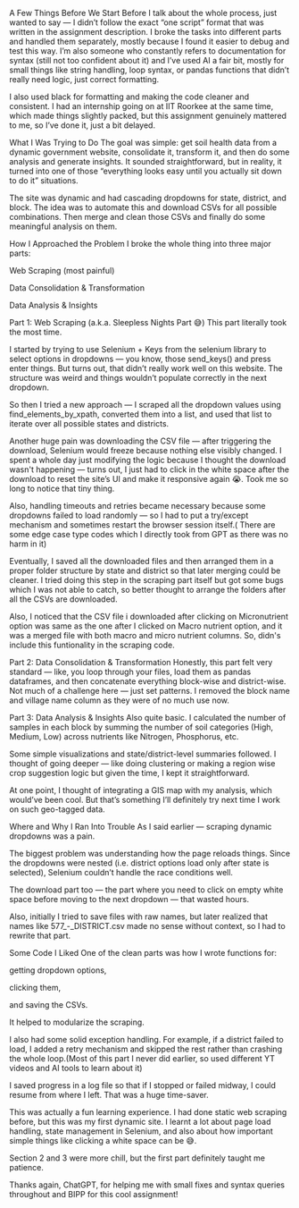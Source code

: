 A Few Things Before We Start
Before I talk about the whole process, just wanted to say — I didn’t follow the exact “one script” format that was written in the assignment description. I broke the tasks into different parts and handled them separately, mostly because I found it easier to debug and test this way. I’m also someone who constantly refers to documentation for syntax (still not too confident about it) and I’ve used AI a fair bit, mostly for small things like string handling, loop syntax, or pandas functions that didn’t really need logic, just correct formatting.

I also used black for formatting and making the code cleaner and consistent. I had an internship going on at IIT Roorkee at the same time, which made things slightly packed, but this assignment genuinely mattered to me, so I’ve done it, just a bit delayed.

What I Was Trying to Do
The goal was simple: get soil health data from a dynamic government website, consolidate it, transform it, and then do some analysis and generate insights. It sounded straightforward, but in reality, it turned into one of those “everything looks easy until you actually sit down to do it” situations.

The site was dynamic and had cascading dropdowns for state, district, and block. The idea was to automate this and download CSVs for all possible combinations. Then merge and clean those CSVs and finally do some meaningful analysis on them.

How I Approached the Problem
I broke the whole thing into three major parts:

Web Scraping (most painful)

Data Consolidation & Transformation

Data Analysis & Insights

Part 1: Web Scraping (a.k.a. Sleepless Nights Part 😅)
This part literally took the most time.

I started by trying to use Selenium + Keys from the selenium library to select options in dropdowns — you know, those send_keys() and press enter things. But turns out, that didn’t really work well on this website. The structure was weird and things wouldn’t populate correctly in the next dropdown.

So then I tried a new approach — I scraped all the dropdown values using find_elements_by_xpath, converted them into a list, and used that list to iterate over all possible states and districts.

Another huge pain was downloading the CSV file — after triggering the download, Selenium would freeze because nothing else visibly changed. I spent a whole day just modifying the logic because I thought the download wasn't happening — turns out, I just had to click in the white space after the download to reset the site’s UI and make it responsive again 😭. Took me so long to notice that tiny thing.

Also, handling timeouts and retries became necessary because some dropdowns failed to load randomly — so I had to put a try/except mechanism and sometimes restart the browser session itself.( There are some edge case type codes which I directly took from GPT as there was no harm in it)

Eventually, I saved all the downloaded files and then arranged them in a proper folder structure by state and district so that later merging could be cleaner.
I tried doing this step in the scraping part itself but got some bugs which I was not able to catch, so better thought to arrange the folders after all the CSVs are downloaded.

Also, I noticed that the CSV file i downloaded after clicking on Micronutrient option was same as the one after I clicked on Macro nutrient option, and it was a merged file with both macro and micro nutrient columns. So, didn's include this funtionality in the scraping code.

Part 2: Data Consolidation & Transformation
Honestly, this part felt very standard — like, you loop through your files, load them as pandas dataframes, and then concatenate everything block-wise and district-wise.
Not much of a challenge here — just set patterns. I removed the block name and village name column as they were of no much use now.

Part 3: Data Analysis & Insights
Also quite basic. I calculated the number of samples in each block by summing the number of soil categories (High, Medium, Low) across nutrients like Nitrogen, Phosphorus, etc.

Some simple visualizations and state/district-level summaries followed. I thought of going deeper — like doing clustering or making a region wise crop suggestion logic but given the time, I kept it straightforward.

At one point, I thought of integrating a GIS map with my analysis, which would’ve been cool. But that’s something I’ll definitely try next time I work on such geo-tagged data.

Where and Why I Ran Into Trouble
As I said earlier — scraping dynamic dropdowns was a pain.

The biggest problem was understanding how the page reloads things. Since the dropdowns were nested (i.e. district options load only after state is selected), Selenium couldn’t handle the race conditions well.

The download part too — the part where you need to click on empty white space before moving to the next dropdown — that wasted hours.

Also, initially I tried to save files with raw names, but later realized that names like 577_-_DISTRICT.csv made no sense without context, so I had to rewrite that part.

Some Code I Liked
One of the clean parts was how I wrote functions for:

getting dropdown options,

clicking them,

and saving the CSVs.

It helped to modularize the scraping.

I also had some solid exception handling. For example, if a district failed to load, I added a retry mechanism and skipped the rest rather than crashing the whole loop.(Most of this part I never did earlier, so used different YT videos and AI tools to learn about it)

I saved progress in a log file so that if I stopped or failed midway, I could resume from where I left. That was a huge time-saver.

This was actually a fun learning experience. I had done static web scraping before, but this was my first dynamic site. I learnt a lot about page load handling, state management in Selenium, and also about how important simple things like clicking a white space can be 😅.

Section 2 and 3 were more chill, but the first part definitely taught me patience.

Thanks again, ChatGPT, for helping me with small fixes and syntax queries throughout and BIPP for this cool assignment!
